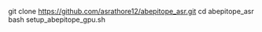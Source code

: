 git clone https://github.com/asrathore12/abepitope_asr.git
cd abepitope_asr
bash setup_abepitope_gpu.sh
